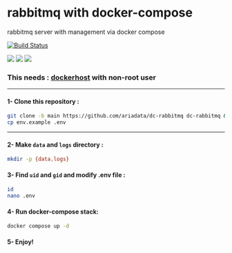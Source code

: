 # rabbitmq with docker-compose
rabbitmq server with management via docker compose

[![Build Status](https://raw.githubusercontent.com/ariadata/ariadata-files/main/public-assets/images/ariadata_logo.png)](https://ariadata.co)

![](https://img.shields.io/github/stars/ariadata/dc-rabbitmq.svg)
![](https://img.shields.io/github/watchers/ariadata/dc-rabbitmq.svg)
![](https://img.shields.io/github/forks/ariadata/dc-rabbitmq.svg)

### This needs : [dockerhost](https://github.com/ariadata/dockerhost-sh) with non-root user

---
#### 1- Clone this repository :
```sh
git clone -b main https://github.com/ariadata/dc-rabbitmq dc-rabbitmq && cd dc-rabbitmq
cp env.example .env
```
---
#### 2- Make `data` and `logs` directory :
```sh
mkdir -p {data,logs}
```
#### 3- Find `uid` and `gid` and modify .env file :
```sh
id
nano .env
```
#### 4- Run docker-compose stack:
```sh
docker compose up -d
```
#### 5- Enjoy!
